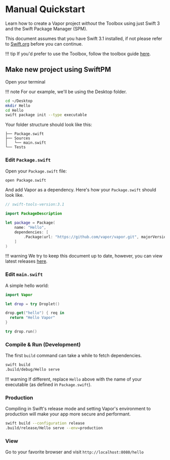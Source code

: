 # Manual Quickstart

Learn how to create a Vapor project _without_ the Toolbox using just Swift 3 and the Swift Package Manager (SPM).

This document assumes that you have Swift 3.1 installed, if not please refer to [Swift.org](https://swift.org/getting-started/#installing-swift) before you can continue.

!!! tip
    If you'd prefer to use the Toolbox, follow the toolbox guide [here](hello-world.md).

## Make new project using SwiftPM

Open your terminal

!!! note
    For our example, we'll be using the Desktop folder.

```bash
cd ~/Desktop
mkdir Hello
cd Hello
swift package init --type executable
```

Your folder structure should look like this:

```
├── Package.swift
├── Sources
│   └── main.swift
└── Tests
```

### Edit `Package.swift`

Open your `Package.swift` file:

```bash
open Package.swift
```

And add Vapor as a dependency. Here's how your `Package.swift` should look like.

```swift
// swift-tools-version:3.1

import PackageDescription

let package = Package(
    name: "Hello",
    dependencies: [
        .Package(url: "https://github.com/vapor/vapor.git", majorVersion: 2)
    ]
)
```

!!! warning
    We try to keep this document up to date, however, you can view latest releases [here](https://github.com/vapor/vapor/releases).

### Edit `main.swift`

A simple hello world:

```swift
import Vapor

let drop = try Droplet()

drop.get("hello") { req in
  return "Hello Vapor"
}

try drop.run()
```

### Compile & Run (Development)

The first `build` command can take a while to fetch dependencies.

```bash
swift build
.build/debug/Hello serve
```

!!! warning
    If different, replace `Hello` above with the name of your executable (as defined in `Package.swift`).

### Production

Compiling in Swift's release mode and setting Vapor's environment to production will make your app more secure and performant.

```sh
swift build --configuration release
.build/release/Hello serve --env=production
```

### View

Go to your favorite browser and visit `http://localhost:8080/hello`
